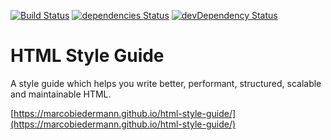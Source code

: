 [![Build Status](https://travis-ci.org/marcobiedermann/html-style-guide.svg?branch=master)](https://travis-ci.org/marcobiedermann/html-style-guide)
[![dependencies Status](https://david-dm.org/marcobiedermann/html-style-guide/status.svg)](https://david-dm.org/marcobiedermann/html-style-guide)
[![devDependency Status](https://david-dm.org/marcobiedermann/html-style-guide/dev-status.svg)](https://david-dm.org/marcobiedermann/html-style-guide#info=devDependencies)

# HTML Style Guide

A style guide which helps you write better, performant, structured, scalable and maintainable HTML.

[https://marcobiedermann.github.io/html-style-guide/](https://marcobiedermann.github.io/html-style-guide/)
